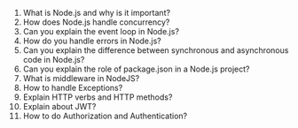 1.  What is Node.js and why is it important?
2.  How does Node.js handle concurrency?
3.  Can you explain the event loop in Node.js?
4.  How do you handle errors in Node.js?
5.  Can you explain the difference between synchronous and asynchronous code in Node.js?
6.  Can you explain the role of package.json in a Node.js project?
7.  What is middleware in NodeJS?
8.  How to handle Exceptions?
9.  Explain HTTP verbs and HTTP methods?
10.  Explain about JWT?
11.  How to do Authorization and Authentication?
